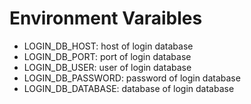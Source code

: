 # Environment Varaibles
- LOGIN_DB_HOST: host of login database
- LOGIN_DB_PORT: port of login database
- LOGIN_DB_USER: user of login database
- LOGIN_DB_PASSWORD: password of login database
- LOGIN_DB_DATABASE: database of login database